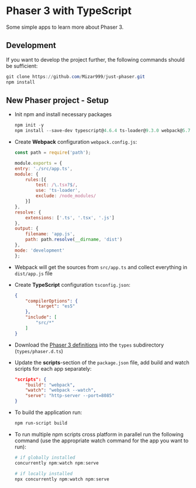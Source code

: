 # Phaser 3 with TypeScript

Some simple apps to learn more about Phaser 3.

## Development

If you want to develop the project further, the following commands should be sufficient:

```powershell
git clone https://github.com/Mizar999/just-phaser.git
npm install
```

## New Phaser project - Setup

- Init npm and install necessary packages

    ```powershell
    npm init -y
    npm install --save-dev typescript@4.6.4 ts-loader@9.3.0 webpack@5.72.1 webpack-cli@4.9.2 phaser@3.55.2 http-server@14.1.0 concurrently@7.2.1
    ```
- Create **Webpack** configuration `webpack.config.js`:

    ```javascript
    const path = require('path');

    module.exports = {
    entry: './src/app.ts',
    module: {
        rules:[{
            test: /\.tsx?$/,
            use: 'ts-loader',
            exclude: /node_modules/
        }]
    },
    resolve: {
        extensions: ['.ts', '.tsx', '.js']
    },
    output: {
        filename: 'app.js',
        path: path.resolve(__dirname, 'dist')
    },
    mode: 'development'
    };
    ```

- Webpack will get the sources from `src/app.ts` and collect everything in `dist/app.js` file
- Create **TypeScript** configuration `tsconfig.json`:

    ```json
    {
        "compilerOptions": {
            "target": "es5"
        },
        "include": [
            "src/*"
        ]
    }
    ```

- Download the [Phaser 3 definitions](https://github.com/photonstorm/phaser/tree/master/types) into the `types` subdirectory (`types/phaser.d.ts`)
- Update the **scripts**-section of the `package.json` file, add build and watch scripts for each app separately:

    ```json
    "scripts": {
        "build": "webpack",
        "watch": "webpack --watch",
        "serve": "http-server --port=8085"
    }
    ```

- To build the application run:

    ```powershell
    npm run-script build
    ```

- To run multiple npm scripts cross platform in parallel run the following command (use the appropriate watch command for the app you want to run):

    ```powershell
    # if globally installed
    concurrently npm:watch npm:serve

    # if locally installed
    npx concurrently npm:watch npm:serve
    ```